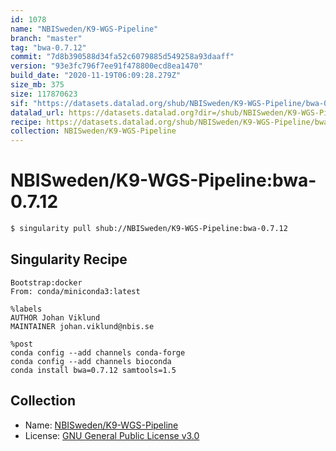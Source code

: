 ```yaml
---
id: 1078
name: "NBISweden/K9-WGS-Pipeline"
branch: "master"
tag: "bwa-0.7.12"
commit: "7d8b390588d34fa52c6079885d549258a93daaff"
version: "93e3fc796f7ee91f478800ecd8ea1470"
build_date: "2020-11-19T06:09:28.279Z"
size_mb: 375
size: 117870623
sif: "https://datasets.datalad.org/shub/NBISweden/K9-WGS-Pipeline/bwa-0.7.12/2020-11-19-7d8b3905-93e3fc79/93e3fc796f7ee91f478800ecd8ea1470.simg"
datalad_url: https://datasets.datalad.org?dir=/shub/NBISweden/K9-WGS-Pipeline/bwa-0.7.12/2020-11-19-7d8b3905-93e3fc79/
recipe: https://datasets.datalad.org/shub/NBISweden/K9-WGS-Pipeline/bwa-0.7.12/2020-11-19-7d8b3905-93e3fc79/Singularity
collection: NBISweden/K9-WGS-Pipeline
---
```


# NBISweden/K9-WGS-Pipeline:bwa-0.7.12

```bash
$ singularity pull shub://NBISweden/K9-WGS-Pipeline:bwa-0.7.12
```

## Singularity Recipe

```singularity
Bootstrap:docker
From: conda/miniconda3:latest

%labels
AUTHOR Johan Viklund
MAINTAINER johan.viklund@nbis.se

%post
conda config --add channels conda-forge
conda config --add channels bioconda
conda install bwa=0.7.12 samtools=1.5
```

## Collection

 - Name: [NBISweden/K9-WGS-Pipeline](https://github.com/NBISweden/K9-WGS-Pipeline)
 - License: [GNU General Public License v3.0](https://api.github.com/licenses/gpl-3.0)


